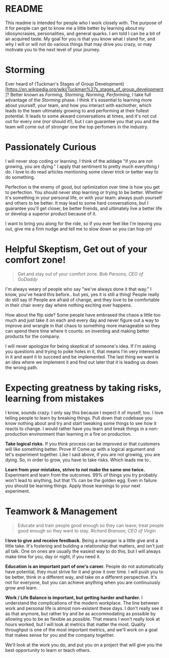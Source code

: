 # README
This readme is intended for people who I work closely with. The purpose of it for people can get to know me a little better by learning about my idiosyncrasies, personalities, and general quarks. I am told I can be a bit of an acquired taste. My goal for you is that you know what I stand for, and why I will or will not do various things that may drive you crazy, or may motivate you to the next level of your journey.

# Storming
Ever heard of (Tuckman's Stages of Group Development)[https://en.wikipedia.org/wiki/Tuckman%27s_stages_of_group_development]? Better known as _Forming, Storming, Norming, Performing_, I take full advantage of the _Storming_ phase. I think it's essential to learning more about yourself, your team, and how you interact with eachother, which leads to the team ultimately growing to and performing at their fullest potential. It leads to some akward conversations at times, and it's not cut out for every one (nor should it!), but I can guarantee you that you and the team will come out of stronger one the top perfomers in the industry.

# Passionately Curious
I will never stop coding or learning. I think of the addage "if you are not growing, you are dying." I apply that sentiment to pretty much everything I do. I love to do read articles mentioning some clever trick or better way to do something.

Perfection is the enemy of good, but optimization over time is how you get to perfection. You should never stop learning or trying to be better. Whether it's something in your personal life, or with your team: always push yourself and others to be better. It may lead to some hard conversations, but I guarantee you'll get closer, be better friends, and ultimately live a better life or develop a superior product because of it.

I want to bring you along for the ride, so if you ever feel like I'm leaving you out, give me a firm nudge and tell me to slow down so you can hop on!

# Helpful Skeptism, Get out of your comfort zone!
> Get and stay out of your comfort zone. _Bob Parsons, CEO of GoDaddy_

I'm always weary of people who say "we've always done it that way." I know, you've heard this before.. but yes, yes it is still a thing! People really do still say it! People are afraid of change, and they love to be comfortable in their chair every day where nothing exciting ever happens.

How about the flip side? Some people have embrased the chaos a little too much and just take it on each and every day and never figure out a way to improve and wrangle in that chaos to something more manageable so they can spend there time where it counts: on inventing and making better products for the company.

I will never apologize for being skeptical of someone's idea. If I'm asking you questions and trying to poke holes in it, that means I'm very interested in it and want it to succeed and be implemented. The last thing we want is an idea where we implement it and find out later that it is leading us down the wrong path.

# Expecting greatness by taking risks, learning from mistakes
I know, sounds crazy. I only say this because I expect it of myself, too. I love telling people to learn by breaking things. Pull down that codebase you know nothing about and try and start tweaking some things to see how it reacts to change. I would rather have you learn and break things in a non-production environment than learning in a fire on production.

**Take logical risks.** If you think process can be improved or that customers will like something better. Prove it! Come up with a logical argument and let's experiment together. Like I said above, if you are not growing, you are dying. So, in order to grow, you have to take risks. Which leads me to..

**Learn from your mistakes, strive to not make the same one twice.** Experiment and learn from the outcomes. 99% of things you try probably won't lead to anything, but that 1% can be the golden egg. Even in failure you should be learning things. Apply those learnings to your next experiment.

# Teamwork & Management
> Educate and train people good enough so they can leave; treat people good enough so they want to stay. _Richard Branson, CEO of Virgin_

**I love to give and receive feedback.** Being a manager is a little give and a little take. It's fostering and building a relationship that matters, and isn't just all talk. One on ones are usually the easiest way to do this, but I will always make time for you, day or night, if you need it.

**Education is an important part of one's career.** People do not automatically have potential, they must strive for it and grow it over time. I will push you to be better, think in a different way, and take on a different perspective. It's not for everyone, but you can achieve anything when you are continuously grow and learn.

**Work / Life Balance is important, but getting harder and harder.** I understand the complications of the modern workplace. The line between work and personal life is almost non-existent these days. I don't really see it as that anymore, but rather try and be as accommodating as possible by allowing you to be as flexible as possible. That means I won't really look at hours worked, but I will look at metrics that matter the most. Quality throughput is one of the most important metrics, and we'll work on a goal that makes sense for you and the company together.

We'll look at the work you do, and put you on a project that will give you the best opportunity to learn or teach others.
